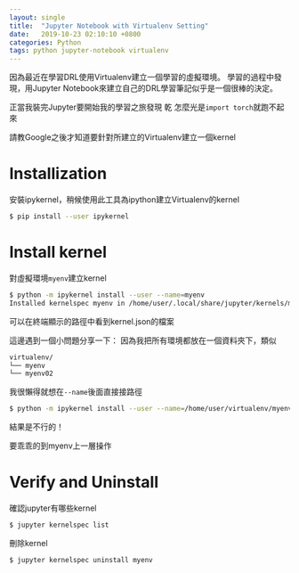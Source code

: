 ```yaml
---
layout: single
title:  "Jupyter Notebook with Virtualenv Setting"
date:   2019-10-23 02:10:10 +0800
categories: Python
tags: python jupyter-notebook virtualenv
---
```

因為最近在學習DRL使用Virtualenv建立一個學習的虛擬環境。
學習的過程中發現，用Jupyter Notebook來建立自己的DRL學習筆記似乎是一個很棒的決定。

正當我裝完Jupyter要開始我的學習之旅發現
乾 怎麼光是`import torch`就跑不起來

請教Google之後才知道要針對所建立的Virtualenv建立一個kernel

# Installization
安裝ipykernel，稍候使用此工具為ipython建立Virtualenv的kernel
```bash
$ pip install --user ipykernel
```

# Install kernel
對虛擬環境`myenv`建立kernel
```bash
$ python -m ipykernel install --user --name=myenv
Installed kernelspec myenv in /home/user/.local/share/jupyter/kernels/myenv
```
可以在終端顯示的路徑中看到kernel.json的檔案

這邊遇到一個小問題分享一下：
因為我把所有環境都放在一個資料夾下，類似
```bash
virtualenv/
└── myenv
└── myenv02
```
我很懶得就想在`--name`後面直接接路徑
```bash
$ python -m ipykernel install --user --name=/home/user/virtualenv/myenv
```
結果是不行的！

要乖乖的到myenv上一層操作

# Verify and Uninstall
確認jupyter有哪些kernel
```bash
$ jupyter kernelspec list
```

刪除kernel
```bash
$ jupyter kernelspec uninstall myenv
```
